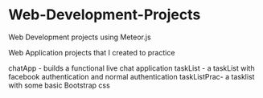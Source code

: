 # Web-Development-Projects
Web Development projects using Meteor.js

Web Application projects that I created to practice

chatApp - builds a functional live chat application
taskList -  a taskList with facebook authentication and normal authentication
taskListPrac-  a tasklist with some basic Bootstrap css
